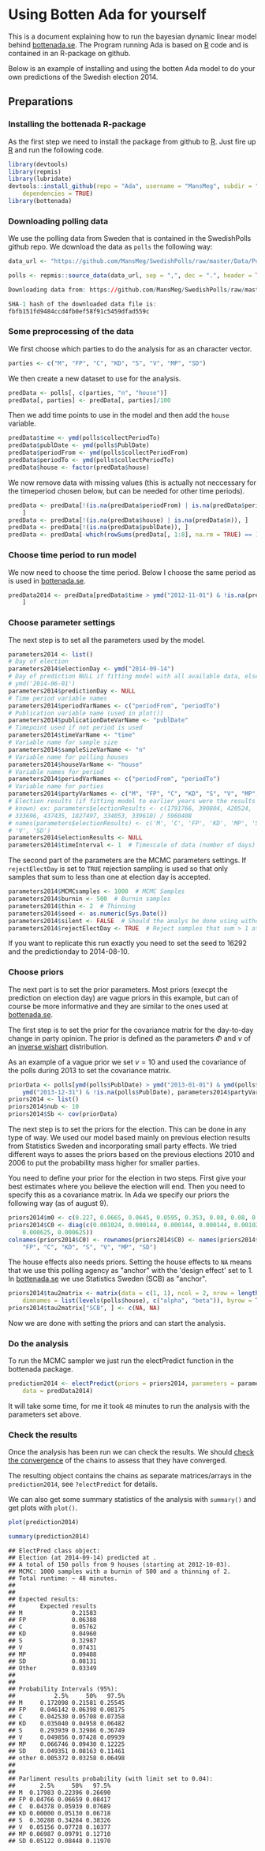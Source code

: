 Using Botten Ada for yourself
========================================================

This is a document explaining how to run the bayesian dynamic linear model behind [bottenada.se](http://www.bottenada.se). The Program running Ada is based on [R](http://www.r-project.org/) code and is contained in an R-package on github.

Below is an example of installing and using the botten Ada model to do your own predictions of the Swedish election 2014.

## Preparations
### Installing the bottenada R-package

As the first step we need to install the package from github to [R](http://www.r-project.org/). Just fire up [R](http://www.r-project.org/) and run the following code.


```r
library(devtools)
library(repmis)
library(lubridate)
devtools::install_github(repo = "Ada", username = "MansMeg", subdir = "Package", 
    dependencies = TRUE)
library(bottenada)
```





### Downloading polling data 

We use the polling data from Sweden that is contained in the SwedishPolls github repo. We download the data as ```polls``` the following way:


```r
data_url <- "https://github.com/MansMeg/SwedishPolls/raw/master/Data/Polls.csv"

polls <- repmis::source_data(data_url, sep = ",", dec = ".", header = TRUE)
```

```r
Downloading data from: https://github.com/MansMeg/SwedishPolls/raw/master/Data/Polls.csv 

SHA-1 hash of the downloaded data file is:
fbfb151fd9484ccd4fb0ef58f91c5459dfad559c
```

### Some preprocessing of the data

We first choose which parties to do the analysis for as an character vector.


```r
parties <- c("M", "FP", "C", "KD", "S", "V", "MP", "SD")
```


We then create a new dataset to use for the analysis. 


```r
predData <- polls[, c(parties, "n", "house")]
predData[, parties] <- predData[, parties]/100
```


Then we add time points to use in the model and then add the ```house``` variable.


```r
predData$time <- ymd(polls$collectPeriodTo)
predData$publDate <- ymd(polls$PublDate)
predData$periodFrom <- ymd(polls$collectPeriodFrom)
predData$periodTo <- ymd(polls$collectPeriodTo)
predData$house <- factor(predData$house)
```


We now remove data with missing values (this is actually not neccessary for the timeperiod chosen below, but can be needed for other time periods).


```r
predData <- predData[!(is.na(predData$periodFrom) | is.na(predData$periodTo)), 
    ]
predData <- predData[!(is.na(predData$house) | is.na(predData$n)), ]
predData <- predData[!(is.na(predData$publDate)), ]
predData <- predData[-which(rowSums(predData[, 1:8], na.rm = TRUE) == 1), ]
```


### Choose time period to run model

We now need to choose the time period. Below I choose the same period as is used in [bottenada.se](http://www.bottenada.se).


```r
predData2014 <- predData[predData$time > ymd("2012-11-01") & !is.na(predData$time), 
    ]
```



### Choose parameter settings

The next step is to set all the parameters used by the model.


```r
parameters2014 <- list()
# Day of election
parameters2014$electionDay <- ymd("2014-09-14")
# Day of prediction NULL if fitting model with all available data, else ex.
# ymd('2014-06-01')
parameters2014$predictionDay <- NULL
# Time period variable names
parameters2014$periodVarNames <- c("periodFrom", "periodTo")
# Publication variable name (used in plot())
parameters2014$publicationDateVarName <- "publDate"
# Timepoint used if not period is used
parameters2014$timeVarName <- "time"
# Variable name for sample size
parameters2014$sampleSizeVarName <- "n"
# Variable name for polling houses
parameters2014$houseVarName <- "house"
# Variable names for period
parameters2014$periodVarNames <- c("periodFrom", "periodTo")
# Variable name for parties
parameters2014$partyVarNames <- c("M", "FP", "C", "KD", "S", "V", "MP", "SD")
# Election results (if fitting model to earlier years were the results are
# known) ex: parameters$electionResults <- c(1791766, 390804, 420524,
# 333696, 437435, 1827497, 334053, 339610) / 5960408
# names(parameters$electionResults) <- c('M', 'C', 'FP', 'KD', 'MP', 'S',
# 'V', 'SD')
parameters2014$electionResults <- NULL
parameters2014$timeInterval <- 1  # Timescale of data (number of days) Not implemented.
```


The second part of the parameters are the MCMC parameters settings. If ```rejectElectDay``` is set to ```TRUE``` rejection sampling is used so that only samples that sum to less than one at election day is accepted.


```r
parameters2014$MCMCsamples <- 1000  # MCMC Samples
parameters2014$burnin <- 500  # Burnin samples
parameters2014$thin <- 2  # Thinning 
parameters2014$seed <- as.numeric(Sys.Date())
parameters2014$silent <- FALSE  # Should the analys be done using without printing messages
parameters2014$rejectElectDay <- TRUE  # Reject samples that sum > 1 at election day
```


If you want to replicate this run exactly you need to set the seed to 16292 and the predictionday to 2014-08-10.


### Choose priors

The next part is to set the prior parameters. Most priors (execpt the prediction on election day) are vague priors in this example, but can of course be more informative and they are similar to the ones used at [bottenada.se](http://www.bottenada.se).

The first step is to set the prior for the covariance matrix for the day-to-day change in party opinion. The prior is defined as the parameters $\Phi$ and $\nu$ of an [inverse wishart](http://en.wikipedia.org/wiki/Inverse-Wishart_distribution) distribution. 

As an example of a vague prior we set $\nu=10$ and used the covariance of the polls during 2013 to set the covariance matrix. 


```r
priorData <- polls[ymd(polls$PublDate) > ymd("2013-01-01") & ymd(polls$PublDate) < 
    ymd("2013-12-31") & !is.na(polls$PublDate), parameters2014$partyVarNames]/100
priors2014 <- list()
priors2014$nub <- 10
priors2014$Sb <- cov(priorData)
```


The next step is to set the priors for the election. This can be done in any type of way. We used our model based mainly on previous election results from Statistics Sweden and incorporating small party effects. We tried different ways to asses the priors based on the previous elections 2010 and 2006 to put the probability mass higher for smaller parties.

You need to define your prior for the election in two steps. First give your best estimates where you believe the election will end. Then you need to specify this as a covariance matrix. In Ada we specify our priors the following way (as of august 9).


```r
priors2014$m0 <- c(0.227, 0.0665, 0.0645, 0.0595, 0.353, 0.08, 0.08, 0.081)
priors2014$C0 <- diag(c(0.001024, 0.000144, 0.000144, 0.000144, 0.001024, 0.000625, 
    0.000625, 0.000625))
colnames(priors2014$C0) <- rownames(priors2014$C0) <- names(priors2014$m0) <- c("M", 
    "FP", "C", "KD", "S", "V", "MP", "SD")
```


The house effects also needs priors. Setting the house effects to ```NA``` means that we use this polling agency as "anchor" with the 'design effect' set to 1. In [bottenada.se](http://www.bottenada.se) we use Statistics Sweden (SCB) as "anchor".


```r
priors2014$tau2matrix <- matrix(data = c(1, 1), ncol = 2, nrow = length(levels(polls$house)), 
    dimnames = list(levels(polls$house), c("alpha", "beta")), byrow = TRUE)
priors2014$tau2matrix["SCB", ] <- c(NA, NA)
```


Now we are done with setting the priors and can start the analysis.

### Do the analysis

To run the MCMC sampler we just run the electPredict function in the bottenada package. 


```r
prediction2014 <- electPredict(priors = priors2014, parameters = parameters2014, 
    data = predData2014)
```








It will take some time, for me it took ``48`` minutes to run the analysis with the parameters set above.

### Check the results

Once the analysis has been run we can check the results. We should [check the convergence](http://www.people.fas.harvard.edu/~plam/teaching/methods/convergence/convergence_print.pdf) of the chains to assess that they have converged. 

The resulting object contains the chains as separate matrices/arrays in the ```prediction2014```, see ```?electPredict``` for details.

We can also get some summary statistics of the analysis with ```summary()``` and get plots with ```plot()```.


```r
plot(prediction2014)
```



```r
summary(prediction2014)
```

```
## ElectPred class object:
## Election (at 2014-09-14) predicted at .
## A total of 150 polls from 9 houses (starting at 2012-10-03).
## MCMC: 1000 samples with a burnin of 500 and a thinning of 2.
## Total runtime: ~ 48 minutes.
## 
## 
## Expected results:
##       Expected results
## M              0.21583
## FP             0.06388
## C              0.05762
## KD             0.04960
## S              0.32987
## V              0.07431
## MP             0.09408
## SD             0.08131
## Other          0.03349
## 
## 
## Probability Intervals (95%):
##           2.5%     50%   97.5%
## M     0.172098 0.21581 0.25545
## FP    0.046142 0.06398 0.08175
## C     0.042530 0.05708 0.07358
## KD    0.035040 0.04958 0.06482
## S     0.293939 0.32986 0.36749
## V     0.049856 0.07428 0.09939
## MP    0.066746 0.09430 0.12225
## SD    0.049351 0.08163 0.11461
## other 0.005372 0.03258 0.06498
## 
## 
## Parliment results probability (with limit set to 0.04):
##       2.5%     50%   97.5%
## M  0.17983 0.22396 0.26690
## FP 0.04766 0.06659 0.08417
## C  0.04378 0.05939 0.07689
## KD 0.00000 0.05130 0.06718
## S  0.30288 0.34284 0.38326
## V  0.05156 0.07728 0.10377
## MP 0.06987 0.09791 0.12710
## SD 0.05122 0.08448 0.11970
```

